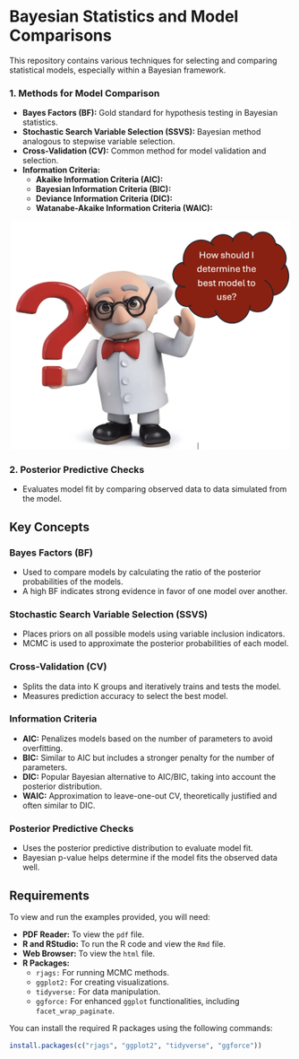 # Bayesian Statistics and Model Comparisons

This repository contains various techniques for selecting and comparing statistical models, especially within a Bayesian framework.


### 1. Methods for Model Comparison
- **Bayes Factors (BF):** Gold standard for hypothesis testing in Bayesian statistics.
- **Stochastic Search Variable Selection (SSVS):** Bayesian method analogous to stepwise variable selection.
- **Cross-Validation (CV):** Common method for model validation and selection.
- **Information Criteria:**
  - **Akaike Information Criteria (AIC):**
  - **Bayesian Information Criteria (BIC):**
  - **Deviance Information Criteria (DIC):**
  - **Watanabe-Akaike Information Criteria (WAIC):**

<p align="center">
<img src="./model_diag.jpeg" alt="Bayesian-STATISTICS" width="500"/>
</p>

### 2. Posterior Predictive Checks
- Evaluates model fit by comparing observed data to data simulated from the model.

## Key Concepts

### Bayes Factors (BF)
- Used to compare models by calculating the ratio of the posterior probabilities of the models.
- A high BF indicates strong evidence in favor of one model over another.

### Stochastic Search Variable Selection (SSVS)
- Places priors on all possible models using variable inclusion indicators.
- MCMC is used to approximate the posterior probabilities of each model.

### Cross-Validation (CV)
- Splits the data into K groups and iteratively trains and tests the model.
- Measures prediction accuracy to select the best model.

### Information Criteria
- **AIC:** Penalizes models based on the number of parameters to avoid overfitting.
- **BIC:** Similar to AIC but includes a stronger penalty for the number of parameters.
- **DIC:** Popular Bayesian alternative to AIC/BIC, taking into account the posterior distribution.
- **WAIC:** Approximation to leave-one-out CV, theoretically justified and often similar to DIC.

### Posterior Predictive Checks
- Uses the posterior predictive distribution to evaluate model fit.
- Bayesian p-value helps determine if the model fits the observed data well.

## Requirements
To view and run the examples provided, you will need:
- **PDF Reader:** To view the `pdf` file.
- **R and RStudio:** To run the R code and view the `Rmd` file.
- **Web Browser:** To view the `html` file.
- **R Packages:**
  - `rjags:` For running MCMC methods.
  - `ggplot2:` For creating visualizations.
  - `tidyverse:` For data manipulation.
  - `ggforce:` For enhanced `ggplot` functionalities, including `facet_wrap_paginate`.

You can install the required R packages using the following commands:

```r
install.packages(c("rjags", "ggplot2", "tidyverse", "ggforce"))
